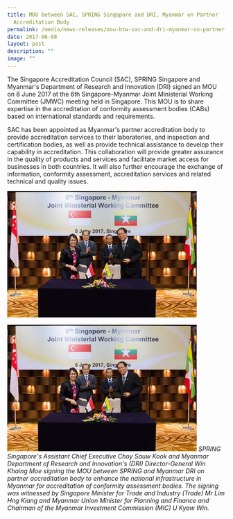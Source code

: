 ```yaml
---
title: MOU between SAC, SPRING Singapore and DRI, Myanmar on Partner
  Accreditation Body
permalink: /media/news-releases/mou-btw-sac-and-dri-myanmar-on-partner-accreditation-body/
date: 2017-06-08
layout: post
description: ""
image: ""
---
```

The Singapore Accreditation Council (SAC), SPRING Singapore and Myanmar's Department of Research and Innovation (DRI) signed an MOU on 8 June 2017 at the 6th Singapore-Myanmar Joint Ministerial Working Committee (JMWC) meeting held in Singapore. This MOU is to share expertise in the accreditation of conformity assessment bodies (CABs) based on international standards and requirements.
 
SAC has been appointed as Myanmar's partner accreditation body to provide accreditation services to their laboratories, and inspection and certification bodies, as well as provide technical assistance to develop their capability in accreditation. This collaboration will provide greater assurance in the quality of products and services and facilitate market access for businesses in both countries. It will also further encourage the exchange of information, conformity assessment, accreditation services and related technical and quality issues.

<img style="width:437px" alt="Myanmar MOU" src="/images/press-release/photos/Myanmar-MOU.png">

![Myanmmar MOU](/images/press-release/photos/Myanmar-MOU.png)
*SPRING Singapore's Assistant Chief Executive Choy Sauw Kook and Myanmar Department of Research and Innovation's (DRI) Director-General Win Khaing Moe signing the MOU between SPRING and Myanmar DRI on partner accreditation body to enhance the national infrastructure in Myanmar for accreditation of conformity assessment bodies. The signing was witnessed by Singapore Minister for Trade and Industry (Trade) Mr Lim Hng Kiang and Myanmar Union Minister for Planning and Finance and Chairman of the Myanmar Investment Commission (MIC) U Kyaw Win.*